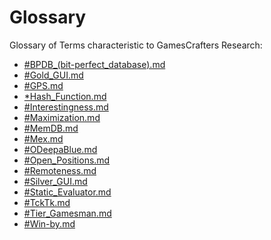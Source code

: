 Glossary
========

Glossary of Terms characteristic to GamesCrafters Research:

-   [\#BPDB\_(bit-perfect\_database).md](#BPDB_(bit-perfect_database).md "wikilink")
-   [\#Gold\_GUI.md](#Gold_GUI.md "wikilink")
-   [\#GPS.md](#GPS.md "wikilink")
-   [\*Hash\_Function.md](*Hash_Function.md "wikilink")
-   [\#Interestingness.md](#Interestingness.md "wikilink")
-   [\#Maximization.md](#Maximization.md "wikilink")
-   [\#MemDB.md](#MemDB.md "wikilink")
-   [\#Mex.md](#Mex.md "wikilink")
-   [\#ODeepaBlue.md](#ODeepaBlue.md "wikilink")
-   [\#Open\_Positions.md](#Open_Positions.md "wikilink")
-   [\#Remoteness.md](#Remoteness.md "wikilink")
-   [\#Silver\_GUI.md](#Silver_GUI.md "wikilink")
-   [\#Static\_Evaluator.md](#Static_Evaluator.md "wikilink")
-   [\#TckTk.md](#TckTk.md "wikilink")
-   [\#Tier\_Gamesman.md](#Tier_Gamesman.md "wikilink")
-   [\#Win-by.md](#Win-by.md "wikilink")

